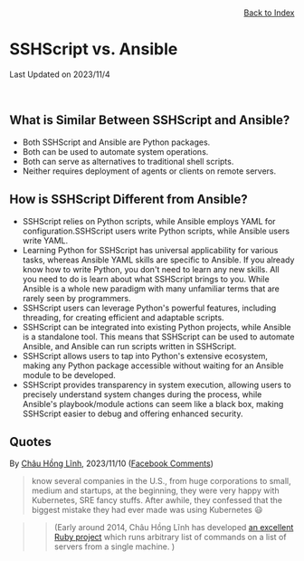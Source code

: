 # SSHScript vs. Ansible

Last Updated on 2023/11/4

<div style="text-align:right;position:relative;top:-140px"><a href="./index">Back to Index</a></div>


## What is Similar Between SSHScript and Ansible?

- Both SSHScript and Ansible are Python packages.
- Both can be used to automate system operations.
- Both can serve as alternatives to traditional shell scripts.
- Neither requires deployment of agents or clients on remote servers.

## How is SSHScript Different from Ansible?

- SSHScript relies on Python scripts, while Ansible employs YAML for configuration.SSHScript users write Python scripts, while Ansible users write YAML.
- Learning Python for SSHScript has universal applicability for various tasks, whereas Ansible YAML skills are specific to Ansible. If you already know how to write Python, you don't need to learn any new skills. All you need to do is learn about what SSHScript brings to you. While Ansible is a whole new paradigm with many unfamiliar terms that are rarely seen by programmers.
- SSHScript users can leverage Python's powerful features, including threading, for creating efficient and adaptable scripts. 
- SSHScript can be integrated into existing Python projects, while Ansible is a standalone tool. This means that SSHScript can be used to automate Ansible, and Ansible can run scripts written in SSHScript.
- SSHScript allows users to tap into Python's extensive ecosystem, making any Python package accessible without waiting for an Ansible module to be developed.
- SSHScript provides transparency in system execution, allowing users to precisely understand system changes during the process, while Ansible's playbook/module actions can seem like a black box, making SSHScript easier to debug and offering enhanced security.

## Quotes
By [Châu Hồng Lĩnh](https://www.facebook.com/chauhonglinh2021), 2023/11/10 ([Facebook Comments](https://www.facebook.com/nixcraft/posts/pfbid0DjJ1pyzVqbUuXNLjEjYjvGSRGi9tQNdQ3oDKnKGNrVDCZcAxDFsQqugVUe3BCK3tl?comment_id=650843943738861))
>know several companies in the U.S., from huge corporations to small, medium and startups, at the beginning, they were very happy with Kubernetes, SRE fancy stuffs. After awhile, they confessed that the biggest mistake they had ever made was using Kubernetes 😃

>>(Early around 2014, Châu Hồng Lĩnh has developed [an excellent Ruby project](https://bitbucket.org/linhchauatl/run_commands/src/master/) which runs arbitrary list of commands on a list of servers from a single machine. )